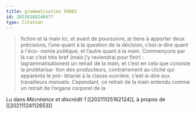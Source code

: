 ```yaml
---
title: grammatisation 59862
id: 20220108246477
type: Citation
---
```


> fiction et la main Ici, et avant de poursuivre, je tiens à apporter deux précisions, l’une quant à la question de la décision, c’est-à-dire quant à l'éco- nomie politique, et l’autre quant à la main. Commençons par là car c’est très bref (mais j’y reviendrai pour finir) : lagrammatisationest un retrait de la main, et c’est en cela que consiste la prolétarisa- tion des producteurs, contrairement au cliché qui apparente le pro- létariat à la classe ouvrière, c’est-à-dire aux travailleurs manuels. Cependant, ce retrait de la main entendu comme un retrait de l’organe corporel de la

Lu dans *Mécréance et discrédit 1* [[20211125162124]], à propos de [[20211124112653]]